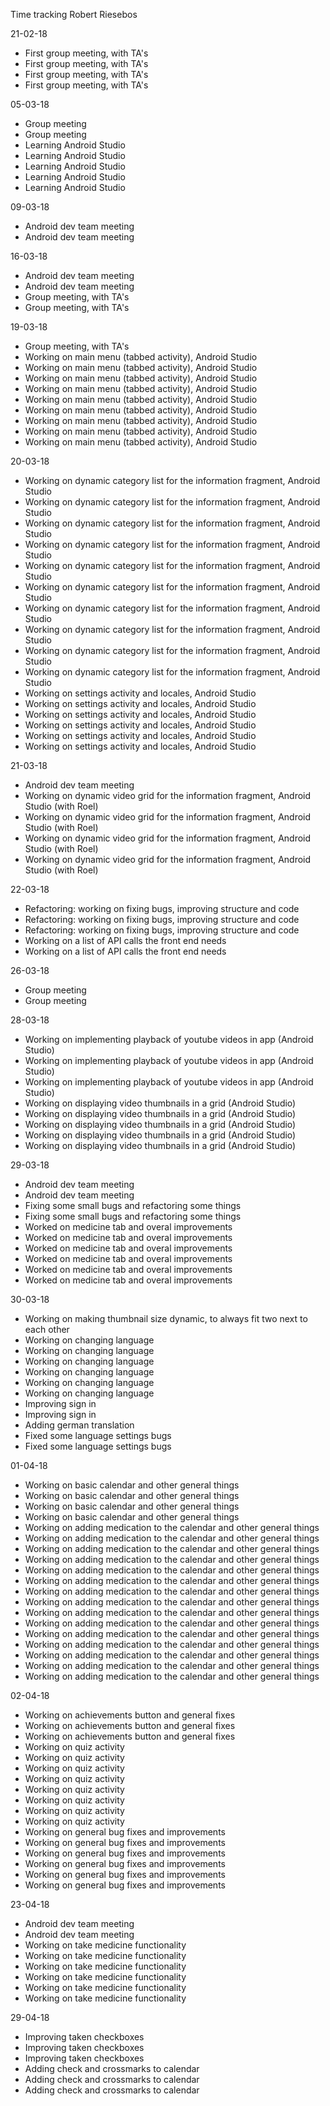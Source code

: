 Time tracking Robert Riesebos

21-02-18
- First group meeting, with TA's
- First group meeting, with TA's
- First group meeting, with TA's
- First group meeting, with TA's

05-03-18
- Group meeting
- Group meeting
- Learning Android Studio
- Learning Android Studio
- Learning Android Studio
- Learning Android Studio
- Learning Android Studio

09-03-18
- Android dev team meeting
- Android dev team meeting

16-03-18
- Android dev team meeting
- Android dev team meeting
- Group meeting, with TA's
- Group meeting, with TA's

19-03-18
- Group meeting, with TA's
- Working on main menu (tabbed activity), Android Studio
- Working on main menu (tabbed activity), Android Studio
- Working on main menu (tabbed activity), Android Studio
- Working on main menu (tabbed activity), Android Studio
- Working on main menu (tabbed activity), Android Studio
- Working on main menu (tabbed activity), Android Studio
- Working on main menu (tabbed activity), Android Studio
- Working on main menu (tabbed activity), Android Studio
- Working on main menu (tabbed activity), Android Studio

20-03-18
- Working on dynamic category list for the information fragment, Android Studio
- Working on dynamic category list for the information fragment, Android Studio
- Working on dynamic category list for the information fragment, Android Studio
- Working on dynamic category list for the information fragment, Android Studio
- Working on dynamic category list for the information fragment, Android Studio
- Working on dynamic category list for the information fragment, Android Studio
- Working on dynamic category list for the information fragment, Android Studio
- Working on dynamic category list for the information fragment, Android Studio
- Working on dynamic category list for the information fragment, Android Studio
- Working on dynamic category list for the information fragment, Android Studio
- Working on settings activity and locales, Android Studio
- Working on settings activity and locales, Android Studio
- Working on settings activity and locales, Android Studio
- Working on settings activity and locales, Android Studio
- Working on settings activity and locales, Android Studio
- Working on settings activity and locales, Android Studio

21-03-18
- Android dev team meeting
- Working on dynamic video grid for the information fragment, Android Studio (with Roel)
- Working on dynamic video grid for the information fragment, Android Studio (with Roel)
- Working on dynamic video grid for the information fragment, Android Studio (with Roel)
- Working on dynamic video grid for the information fragment, Android Studio (with Roel)

22-03-18
- Refactoring: working on fixing bugs, improving structure and code
- Refactoring: working on fixing bugs, improving structure and code
- Refactoring: working on fixing bugs, improving structure and code
- Working on a list of API calls the front end needs
- Working on a list of API calls the front end needs

26-03-18
- Group meeting
- Group meeting

28-03-18
- Working on implementing playback of youtube videos in app (Android Studio)
- Working on implementing playback of youtube videos in app (Android Studio)
- Working on implementing playback of youtube videos in app (Android Studio)
- Working on displaying video thumbnails in a grid (Android Studio)
- Working on displaying video thumbnails in a grid (Android Studio)
- Working on displaying video thumbnails in a grid (Android Studio)
- Working on displaying video thumbnails in a grid (Android Studio)
- Working on displaying video thumbnails in a grid (Android Studio)

29-03-18
- Android dev team meeting
- Android dev team meeting
- Fixing some small bugs and refactoring some things
- Fixing some small bugs and refactoring some things
- Worked on medicine tab and overal improvements
- Worked on medicine tab and overal improvements
- Worked on medicine tab and overal improvements
- Worked on medicine tab and overal improvements
- Worked on medicine tab and overal improvements
- Worked on medicine tab and overal improvements

30-03-18
- Working on making thumbnail size dynamic, to always fit two next to each other
- Working on changing language
- Working on changing language
- Working on changing language
- Working on changing language
- Working on changing language
- Working on changing language
- Improving sign in
- Improving sign in
- Adding german translation
- Fixed some language settings bugs
- Fixed some language settings bugs

01-04-18
- Working on basic calendar and other general things
- Working on basic calendar and other general things
- Working on basic calendar and other general things
- Working on basic calendar and other general things
- Working on adding medication to the calendar and other general things
- Working on adding medication to the calendar and other general things
- Working on adding medication to the calendar and other general things
- Working on adding medication to the calendar and other general things
- Working on adding medication to the calendar and other general things
- Working on adding medication to the calendar and other general things
- Working on adding medication to the calendar and other general things
- Working on adding medication to the calendar and other general things
- Working on adding medication to the calendar and other general things
- Working on adding medication to the calendar and other general things
- Working on adding medication to the calendar and other general things
- Working on adding medication to the calendar and other general things
- Working on adding medication to the calendar and other general things
- Working on adding medication to the calendar and other general things
- Working on adding medication to the calendar and other general things

02-04-18
- Working on achievements button and general fixes
- Working on achievements button and general fixes
- Working on achievements button and general fixes
- Working on quiz activity
- Working on quiz activity
- Working on quiz activity
- Working on quiz activity
- Working on quiz activity
- Working on quiz activity
- Working on quiz activity
- Working on quiz activity
- Working on general bug fixes and improvements
- Working on general bug fixes and improvements
- Working on general bug fixes and improvements
- Working on general bug fixes and improvements
- Working on general bug fixes and improvements
- Working on general bug fixes and improvements


23-04-18
- Android dev team meeting
- Android dev team meeting
- Working on take medicine functionality
- Working on take medicine functionality
- Working on take medicine functionality
- Working on take medicine functionality
- Working on take medicine functionality
- Working on take medicine functionality

29-04-18
- Improving taken checkboxes
- Improving taken checkboxes
- Improving taken checkboxes
- Adding check and crossmarks to calendar
- Adding check and crossmarks to calendar
- Adding check and crossmarks to calendar